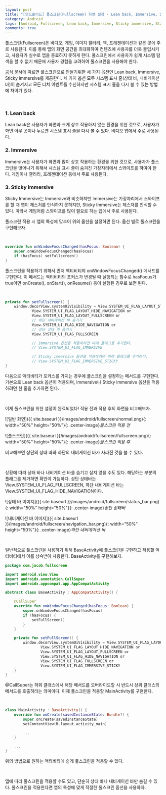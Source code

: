 ```yaml
---
layout: post
title: "[안드로이드] 풀스크린(Fullscreen) 화면 설정 - Lean back, Immersive, Sticky immersive"
category: Android
tags: [Android, Fullscreen, Lean back, Immersive, Sticky immersive, Status bar, Navigation bar]
comments: true
---
```


풀스크린(Fullscreen)은 비디오, 게임, 이미지 갤러리, 책, 프레젠테이션과 같은 곳에 주로 사용된다. 이를 통해 앱의 화면 공간을 최대화하여 컨텐츠에 사용자를 더욱 몰입시키고, 사용자가 실수로 앱을 종료하지 못하게 한다. 풀스크린에서 사용자가 쉽게 시스템 탐색을 할 수 없기 때문에 사용자 경험을 고려하여 풀스크린을 사용해야 한다.

 [공식 문서](https://developer.android.com/training/system-ui/immersive)에 따르면 풀스크린으로 만들기위한 세 가지 옵션인 Lean back, Immersive, Sticky immersive를 제공한다. 세 가지 옵션 모두 시스템 표시 줄(상태 바, 내비게이션 바)이 숨겨지고 모든 터치 이벤트를 수신하지만 시스템 표시 줄을 다시 볼 수 있는 방법에 차이가 있다.

<br />

### 1. Lean back

Lean back은 사용자가 화면과 크게 상호 작용하지 않는 환경을 위한 것으로, 사용자가 화면 아무 곳이나 누르면 시스템 표시 줄을 다시 볼 수 있다. 비디오 앱에서 주로 사용된다.

### 2. Immersive

Immersive는 사용자가 화면과 많이 상호 작용하는 환경을 위한 것으로, 사용자가 풀스크린을 벗어나기 위해서 시스템 표시 줄이 숨겨진 가장자리에서 스와이프를 하여야 한다. 게임이나 갤러리, 프레젠테이션 등에서 주로 사용된다.

### 3. Sticky immersive

Sticky Immersive는 Immersive와 비슷하지만 Immersive는 가장자리에서 스와이프를 할 때 앱이 제스처를 인식하지 못하지만, Sticky Immersive는 제스처를 인식할 수 있다. 따라서 게임처럼 스와이프를 많이 필요로 하는 앱에서 주로 사용된다.

풀스크린 적용 시 앱의 특성에 맞추어 위의 옵션을 설정하면 된다. 옵션 별로 풀스크린을 구현해보자. 

<br />

```kotlin
override fun onWindowFocusChanged(hasFocus: Boolean) {
    super.onWindowFocusChanged(hasFocus)
    if (hasFocus) setFullscreen()
}
```

풀스크린을 적용하기 위해서 먼저 액티비티의 onWindowFocusChanged() 메서드를 구현한다. 이 메서드는 액티비티의 포커스가 변경될 때 실행되는 함수로 hasFocus가 true이면 onCreate(), onStart(), onResume() 등이 실행된 경우로 보면 된다.

<br />

```kotlin
private fun setFullscreen() {
    window.decorView.systemUiVisibility = View.SYSTEM_UI_FLAG_LAYOUT_STABLE or
            View.SYSTEM_UI_FLAG_LAYOUT_HIDE_NAVIGATION or
            View.SYSTEM_UI_FLAG_LAYOUT_FULLSCREEN or
            // 하단 내비게이션 바 숨기기
            View.SYSTEM_UI_FLAG_HIDE_NAVIGATION or
            // 상단 상태 바 숨기기
            View.SYSTEM_UI_FLAG_FULLSCREEN

            // Immersive 옵션을 적용하려면 아래 플래그를 추가한다.
            // View.SYSTEM_UI_FLAG_IMMERSIVE

            // Sticky immersive 옵션을 적용하려면 아래 플래그를 추가한다.
            // View.SYSTEM_UI_FLAG_IMMERSIVE_STICKY
}
```

다음으로 액티비티가 포커스를 가지는 경우에 풀스크린을 설정하는 메서드를 구현한다. 기본으로 Lean back 옵션이 적용되며, Immersive나 Sticky immersive 옵션을 적용하려면 한 줄을 추가하면 된다.

<br />

이제 풀스크린을 위한 설정이 완료되었다! 적용 전과 적용 후의 화면을 비교해보자.

![일반 화면]({{ site.baseurl }}/images/android/fullscreen/normal.png){: width="50%" height="50%"}{: .center-image}*풀스크린 적용 전*

![풀스크린]({{ site.baseurl }}/images/android/fullscreen/fullscreen.png){: width="50%" height="50%"}{: .center-image}*풀스크린 적용 후*

비교해보면 상단의 상태 바와 하단의 내비게이션 바가 사라진 것을 볼 수 있다.

<br />

상황에 따라 상태 바나 내비게이션 바를 숨기고 싶지 않을 수도 있다. 해당하는 부분의 플래그를 제거하면 확인이 가능하다. 상단 상태바는 View.SYSTEM_UI_FLAG_FULLSCREEN, 하단 내비게이션 바는 View.SYSTEM_UI_FLAG_HIDE_NAVIGATION이다.
            
![상태 바 이미지]({{ site.baseurl }}/images/android/fullscreen/status_bar.png){: width="50%" height="50%"}{: .center-image}*상단 상태바*

![내비게이션 바 이미지]({{ site.baseurl }}/images/android/fullscreen/navigation_bar.png){: width="50%" height="50%"}{: .center-image}*하단 내비게이션 바*

<br />

일반적으로 풀스크린을 사용하기 위해 BaseActivity에 풀스크린을 구현하고 적용할 액티비티에서 이를 상속받아 사용한다. BaseActivity를 구현해보자.

```kotlin
package com.jacob.fullscreen

import android.view.View
import androidx.annotation.CallSuper
import androidx.appcompat.app.AppCompatActivity

abstract class BaseActivity : AppCompatActivity() {

    @CallSuper
    override fun onWindowFocusChanged(hasFocus: Boolean) {
        super.onWindowFocusChanged(hasFocus)
        if (hasFocus) {
            setFullScreen()
        }
    }

    private fun setFullScreen() {
        window.decorView.systemUiVisibility = View.SYSTEM_UI_FLAG_LAYOUT_STABLE or
                View.SYSTEM_UI_FLAG_LAYOUT_HIDE_NAVIGATION or
                View.SYSTEM_UI_FLAG_LAYOUT_FULLSCREEN or
                View.SYSTEM_UI_FLAG_HIDE_NAVIGATION or
                View.SYSTEM_UI_FLAG_FULLSCREEN or
                View.SYSTEM_UI_FLAG_IMMERSIVE_STICKY
    }
}
```

@CallSuper는 하위 클래스에서 해당 메서드를 오버라이드할 시 반드시 상위 클래스의 메서드를 호출하라는 의미이다. 이제 풀스크린을 적용할 MainActivity를 구현한다.

<br />

```kotlin
class MainActivity : BaseActivity() {
    override fun onCreate(savedInstanceState: Bundle?) {
        super.onCreate(savedInstanceState)
        setContentView(R.layout.activity_main)

        ...
    }

    ...
}
```

위의 방법으로 원하는 액티비티에 쉽게 풀스크린을 적용할 수 있다.

<br />

앱에 따라 풀스크린을 적용할 수도 있고, 단순히 상태 바나 내비게이션 바만 숨길 수 있다. 풀스크린을 적용한다면 앱의 특성에 맞게 적절한 풀스크린 옵션을 사용하자.

<br />